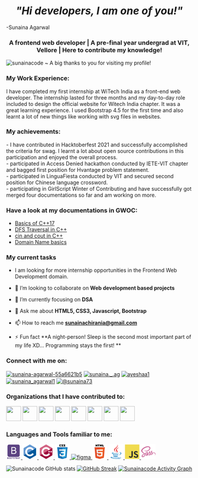 <h1 align="center"> <em>"Hi developers, I am one of you!" </em> <br></h1>
                                       -Sunaina Agarwal
                                       

<h3 align="center">A frontend web developer | A pre-final year undergrad at VIT, Vellore | Here to contribute my knowledge!</h3>

<img src="https://komarev.com/ghpvc/?username=sunainacode&label=Profile%20views&color=0e75b6&style=flat" alt="sunainacode" /> ~ A big thanks to you for visiting my profile! 

<h3>My Work Experience: </h3>I have completed my first internship at WiTech India as a front-end web developer. The internship lasted for three months and my day-to-day role included to design the official website for Witech India chapter. It was a great learning experience. I used Bootstrap 4.5 for the first time and also learnt a lot of new things like working with svg files in websites.

<h3>My achievements: </h3>
- I have contributed in Hacktoberfest 2021 and successfully accomplished the criteria for swag. I learnt a lot about open source contributions in this participation and enjoyed the overall process. <br>
- participated in Access Denied hackathon conducted by IETE-VIT chapter and bagged first position for Hvantage problem statement. <br>
- participated in LinguaFiesta conducted by VIT and secured second position for Chinese language crossword. <br>
- participating in GirlScript Winter of Contributing and have successfully got merged four documentations so far and am working on more. <br>

<h3>Have a look at my documentations in GWOC:</h3>

- [Basics of C++17](https://github.com/girlscript/winter-of-contributing/blob/C_CPP/C_CPP/C%2B%2B%2017/C%2B%2B17_basics.md)
- [DFS Traversal in C++](https://github.com/girlscript/winter-of-contributing/blob/C_CPP/C_CPP/Data%20Structures/Binary%20Search%20Tree/DFS_traversal_one_shot.md)
- [cin and cout in C++](https://github.com/girlscript/winter-of-contributing/blob/C_CPP/C_CPP/Input%20%26%20Output%20Operations/cin_cout-in-cpp.md)
- [Domain Name basics](https://github.com/girlscript/winter-of-contributing/blob/Frontend_Web_Development_HTML_CSS_JS/Web_Development/FrontEnd/Domain_Name_Basics.md)

<h3> My current tasks </h3>

- I am looking for more internship opportunities in the Frontend Web Development domain. 

- 👯 I’m looking to collaborate on **Web development based projects**

- 🤝 I’m currently focusing on **DSA**

- 💬 Ask me about **HTML5, CSS3, Javascript, Bootstrap**

- 📫 How to reach me **sunainachirania@gmail.com**


- ⚡ Fun fact **A night-person! Sleep is the second most important part of my life XD... Programming stays the first! **


<h3 align="left">Connect with me on:</h3>
<p>
<a href="https://linkedin.com/in/sunaina-agarwal-55a6621b5" target="blank"><img align="center" src="https://cdn.jsdelivr.net/npm/simple-icons@3.0.1/icons/linkedin.svg" alt="sunaina-agarwal-55a6621b5" height="30" width="40" /></a>
<a href="https://instagram.com/sunaina._.ag" target="blank"><img align="center" src="https://cdn.jsdelivr.net/npm/simple-icons@3.0.1/icons/instagram.svg" alt="sunaina._.ag" height="30" width="40" /></a>
<a href="https://www.codechef.com/users/sa_123_as" target="blank"><img align="center" src="https://cdn.jsdelivr.net/npm/simple-icons@3.1.0/icons/codechef.svg" alt="ayeshaa1" height="30" width="40" /></a>
<a href="https://www.hackerrank.com/sunaina_agarwal1" target="blank"><img align="center" src="https://cdn.jsdelivr.net/npm/simple-icons@3.0.1/icons/hackerrank.svg" alt="sunaina_agarwal1" height="30" width="40" /></a>
<a href="https://www.hackerearth.com/@sunaina73" target="blank"><img align="center" src="https://cdn.jsdelivr.net/npm/simple-icons@3.0.1/icons/hackerearth.svg" alt="@sunaina73" height="30" width="40" /></a></p>

### Organizations that I have contributed to:

[<img src= "https://avatars.githubusercontent.com/u/71984945?s=200&v=4" height= "40" width= "40">](https://github.com/IEEE-WIE-VIT)
[<img src= "https://avatars.githubusercontent.com/u/60400682?s=200&v=4" height= "40" width= "40">](https://github.com/ISTE-VIT)
[<img src= "https://avatars.githubusercontent.com/u/91321327?s=200&v=4" height= "40" width= "40">](https://github.com/TLE-MEC)
[<img src= "https://avatars.githubusercontent.com/u/67384272?s=200&v=4" height= "40" width= "40">](https://github.com/MakeContributions)
[<img src= "https://avatars.githubusercontent.com/u/37713493?s=88&v=4" height= "40" width= "40">](https://github.com/firstcontributions)
[<img src= "https://avatars.githubusercontent.com/u/27850350?s=200&v=4" height= "40" width= "40">](https://github.com/girlscript)
[<img src= "https://avatars.githubusercontent.com/u/35373879?s=200&v=4" height= "40" width= "40">](https://github.com/zero-to-mastery)
[<img src= "https://avatars.githubusercontent.com/u/91822756?s=200&v=4" height= "40" width= "40">](https://github.com/DankIndianCoders)

<h3 align="left">Languages and Tools familiar to me:</h3>
<p>
<a href="https://getbootstrap.com" target="_blank"> <img src="https://raw.githubusercontent.com/devicons/devicon/master/icons/bootstrap/bootstrap-plain-wordmark.svg" alt="bootstrap" width="40" height="40"/> </a> <a href="https://www.cprogramming.com/" target="_blank"> <img src="https://raw.githubusercontent.com/devicons/devicon/master/icons/c/c-original.svg" alt="c" width="40" height="40"/> </a> <a href="https://www.w3schools.com/cpp/" target="_blank"> <img src="https://raw.githubusercontent.com/devicons/devicon/master/icons/cplusplus/cplusplus-original.svg" alt="cplusplus" width="40" height="40"/> </a> <a href="https://www.w3schools.com/css/" target="_blank"> <img src="https://raw.githubusercontent.com/devicons/devicon/master/icons/css3/css3-original-wordmark.svg" alt="css3" width="40" height="40"/> </a> <a href="https://www.figma.com/" target="_blank"> <img src="https://www.vectorlogo.zone/logos/figma/figma-icon.svg" alt="figma" width="40" height="40"/> </a> <a href="https://www.w3.org/html/" target="_blank"> <img src="https://raw.githubusercontent.com/devicons/devicon/master/icons/html5/html5-original-wordmark.svg" alt="html5" width="40" height="40"/> </a> <a href="https://www.java.com" target="_blank"> <img src="https://raw.githubusercontent.com/devicons/devicon/master/icons/java/java-original.svg" alt="java" width="40" height="40"/> </a> <a href="https://developer.mozilla.org/en-US/docs/Web/JavaScript" target="_blank"> <img src="https://raw.githubusercontent.com/devicons/devicon/master/icons/javascript/javascript-original.svg" alt="javascript" width="40" height="40"/> </a> <a href="https://sass-lang.com" target="_blank"> <img src="https://raw.githubusercontent.com/devicons/devicon/master/icons/sass/sass-original.svg" alt="sass" width="40" height="40"/> </a>
</p>
  
![Sunainacode GitHub stats](https://github-readme-stats.vercel.app/api?username=Sunainacode&show_icons=true&theme=radical) 
[![GitHub Streak](https://github-readme-streak-stats.herokuapp.com/?user=Sunainacode&theme=radical)](https://git.io/streak-stats) 
<a href="https://github.com/ashutosh00710/github-readme-activity-graph"><img alt="Sunainacode Activity Graph" src="https://activity-graph.herokuapp.com/graph?username=Sunainacode&bg_color=1F222E&color=F8D866&line=F85D7F&point=FFFFFF&hide_border=true" /></a>

